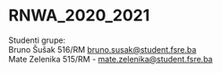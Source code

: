 # RNWA_2020_2021
Studenti grupe:<br>
Bruno Šušak 516/RM  bruno.susak@student.fsre.ba <br>
Mate Zelenika 515/RM - mate.zelenika@student.fsre.ba <br>
